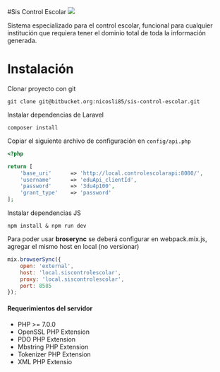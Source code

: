 #Sis Control Escolar
![](https://img.shields.io/badge/Sis%20Control%20Escolar%20--%20Alpha-v1.0.0-blue.svg)

Sistema especializado para el control escolar, funcional para cualquier institución que requiera tener el dominio total de toda la información generada.


# Instalación
Clonar proyecto con git

`git clone git@bitbucket.org:nicosli85/sis-control-escolar.git`

Instalar dependencias de Laravel

`composer install`

Copiar el siguiente archivo de configuración en `config/api.php`

```php
<?php

return [
	'base_uri'      => 'http://local.controlescolarapi:8080/',
	'username'      => 'eduApi_clientId',
	'password'      => '3du4p100',
	'grant_type'    => 'password'
];
```


Instalar dependencias JS

`npm install & npm run dev`

Para poder usar **broserync** se deberá configurar en webpack.mix.js, agregar el mismo host en local (no versionar)

```javascript
mix.browserSync({
    open: 'external',
    host: 'local.siscontrolescolar',
    proxy: 'local.siscontrolescolar',
    port: 8585
});
```
#### Requerimientos del servidor
- PHP >= 7.0.0
- OpenSSL PHP Extension
- PDO PHP Extension
- Mbstring PHP Extension
- Tokenizer PHP Extension
- XML PHP Extensio
